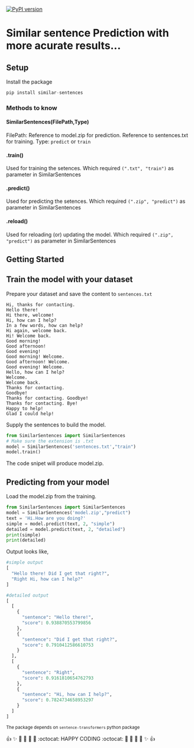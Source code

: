 [![PyPI version](https://badge.fury.io/py/similar-sentences.svg)](https://badge.fury.io/py/similar-sentences)

# Similar sentence Prediction with more acurate results...

## Setup

Install the package

```python
pip install similar-sentences
```

### Methods to know

#### SimilarSentences(FilePath,Type)
  FilePath: Reference to model.zip for prediction. Reference to sentences.txt for training. 
  Type: `predict` or `train`

#### .train()
  Used for training the setences. Which required `(".txt", "train")` as parameter in SimilarSentences

#### .predict()
  Used for predicting the setences. Which required `(".zip", "predict")` as parameter in SimilarSentences
  
#### .reload()
  Used for reloading (or) updating the model. Which required `(".zip", "predict")` as parameter in SimilarSentences
  
## Getting Started

## Train the model with your dataset

Prepare your dataset and save the content to `sentences.txt`

```
Hi, thanks for contacting.
Hello there!
Hi there, welcome!
Hi, how can I help?
In a few words, how can help?
Hi again, welcome back.
Hi! Welcome back.
Good morning! 
Good afternoon! 
Good evening! 
Good morning! Welcome.
Good afternoon! Welcome.
Good evening! Welcome.
Hello, how can I help?
Welcome.
Welcome back.
Thanks for contacting.
Goodbye!
Thanks for contacting. Goodbye!
Thanks for contacting. Bye!
Happy to help!
Glad I could help!
```

Supply the sentences to build the model.

```python
from SimilarSentences import SimilarSentences
# Make sure the extension is .txt
model = SimilarSentences('sentences.txt',"train")
model.train()
```
The code snipet will produce model.zip.

## Predicting from your model

Load the model.zip from the training.

```python
from SimilarSentences import SimilarSentences
model = SimilarSentences('model.zip',"predict")
text = 'Hi.How are you doing?'
simple = model.predict(text, 2, "simple")
detailed = model.predict(text, 2, "detailed")
print(simple)
print(detailed)
```

Output looks like,

```python
#simple output
[
  "Hello there! Did I get that right?",
  "Right Hi, how can I help?"
]

#detailed output
[
  [
    {
      "sentence": "Hello there!",
      "score": 0.938870553799856
    },
    {
      "sentence": "Did I get that right?",
      "score": 0.7910412586610753
    }
  ],
  [
    {
      "sentence": "Right",
      "score": 0.9161810654762793
    },
    {
      "sentence": "Hi, how can I help?",
      "score": 0.7824734658953297
    }
  ]
]
````
<sub>The package depends on `sentence-transformers` python package</sub>

:+1: :sparkles: :camel: :tada: :rocket: :metal: :octocat:  HAPPY CODING :octocat: :metal: :rocket: :tada: :camel: :sparkles: :+1:
